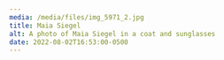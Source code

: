 ```yaml
---
media: /media/files/img_5971_2.jpg
title: Maia Siegel
alt: A photo of Maia Siegel in a coat and sunglasses
date: 2022-08-02T16:53:00-0500
---
```

